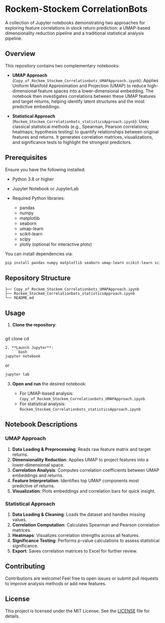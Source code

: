 # Rockem-Stockem CorrelationBots

A collection of Jupyter notebooks demonstrating two approaches for exploring feature correlations in stock return prediction: a UMAP-based dimensionality reduction pipeline and a traditional statistical analysis pipeline.

## Overview

This repository contains two complementary notebooks:

* **UMAP Approach** (`Copy_of_Rockem_Stockem_Correlationbots_UMAPApproach.ipynb`): Applies Uniform Manifold Approximation and Projection (UMAP) to reduce high-dimensional feature spaces into a lower-dimensional embedding. The notebook then investigates correlations between these UMAP features and target returns, helping identify latent structures and the most predictive embeddings.

* **Statistical Approach** (`Rockem_Stockem_Correlationbots_statisticsApproach.ipynb`): Uses classical statistical methods (e.g., Spearman, Pearson correlations; heatmaps; hypothesis testing) to quantify relationships between original features and returns. It generates correlation matrices, visualizations, and significance tests to highlight the strongest predictors.

## Prerequisites

Ensure you have the following installed:

* Python 3.8 or higher
* Jupyter Notebook or JupyterLab
* Required Python libraries:

  * pandas
  * numpy
  * matplotlib
  * seaborn
  * umap-learn
  * scikit-learn
  * scipy
  * plotly (optional for interactive plots)

You can install dependencies via:

```bash
pip install pandas numpy matplotlib seaborn umap-learn scikit-learn scipy plotly
```

## Repository Structure

```text
├── Copy_of_Rockem_Stockem_Correlationbots_UMAPApproach.ipynb
├── Rockem_Stockem_Correlationbots_statisticsApproach.ipynb
└── README.md
```

## Usage

1. **Clone the repository**:

   ```bash
   ```

git clone <your-repo-url>
cd <your-repo-folder>

````
2. **Launch Jupyter**:
   ```bash
jupyter notebook
````

or

```bash
jupyter lab
```

3. **Open and run** the desired notebook:

   * For UMAP-based analysis: `Copy_of_Rockem_Stockem_Correlationbots_UMAPApproach.ipynb`
   * For statistical analysis: `Rockem_Stockem_Correlationbots_statisticsApproach.ipynb`

## Notebook Descriptions

### UMAP Approach

1. **Data Loading & Preprocessing**: Reads raw feature matrix and target returns.
2. **Dimensionality Reduction**: Applies UMAP to project features into a lower-dimensional space.
3. **Correlation Analysis**: Computes correlation coefficients between UMAP embeddings and returns.
4. **Feature Interpretation**: Identifies top UMAP components most predictive of returns.
5. **Visualization**: Plots embeddings and correlation bars for quick insight.

### Statistical Approach

1. **Data Loading & Cleaning**: Loads the dataset and handles missing values.
2. **Correlation Computation**: Calculates Spearman and Pearson correlation matrices.
3. **Heatmaps**: Visualizes correlation strengths across all features.
4. **Significance Testing**: Performs p-value calculations to assess statistical significance.
5. **Export**: Saves correlation matrices to Excel for further review.

## Contributing

Contributions are welcome! Feel free to open issues or submit pull requests to improve analysis methods or add new features.

## License

This project is licensed under the MIT License. See the [LICENSE](LICENSE) file for details.
